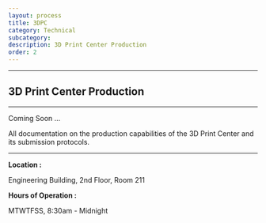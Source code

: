 ```yaml
---
layout: process
title: 3DPC
category: Technical
subcategory: 
description: 3D Print Center Production
order: 2
---
```


<hr class="homebreak">

## 3D Print Center Production
---

Coming Soon ...

All documentation on the production capabilities of the 3D Print Center and its submission protocols. 

------

**Location :** 

Engineering Building, 2nd Floor, Room 211



**Hours of Operation :**

MTWTFSS, 8:30am - Midnight